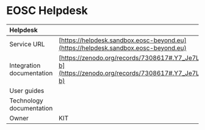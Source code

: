 # EOSC Helpdesk

| Helpdesk                  |                                                                                                    |
| :------------------------ | :------------------------------------------------------------------------------------------------- |
| Service URL               | [https://helpdesk.sandbox.eosc-beyond.eu](https://helpdesk.sandbox.eosc-beyond.eu)                 |
| Integration documentation | [https://zenodo.org/records/7308617#.Y7_Je7LMK-b](https://zenodo.org/records/7308617#.Y7_Je7LMK-b) |
| User guides               |                                                                                                    |
| Technology documentation  |                                                                                                    |
| Owner                     | KIT                                                                                                |